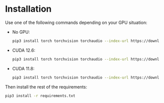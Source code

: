 # Installation

Use one of the following commands depending on your GPU situation:

- No GPU:

    ```bash
    pip3 install torch torchvision torchaudio --index-url https://download.pytorch.org/whl/cpu
    ```

- CUDA 12.6:

    ```bash
    pip3 install torch torchvision torchaudio --index-url https://download.pytorch.org/whl/cu126
    ```

- CUDA 11.8:

    ```bash
    pip3 install torch torchvision torchaudio --index-url https://download.pytorch.org/whl/cu118
    ```

Then install the rest of the requirements:

```bash
pip3 install -r requirements.txt
```
